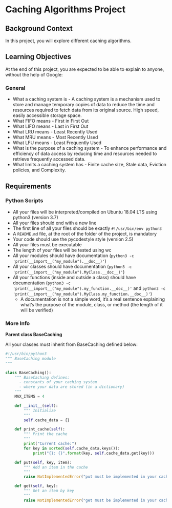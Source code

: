# Caching Algorithms Project

## Background Context

In this project, you will explore different caching algorithms.

## Learning Objectives

At the end of this project, you are expected to be able to explain to anyone, without the help of Google:

### General
- What a caching system is - A caching system is a mechanism used to store and manage temporary copies of data to reduce the time and resources required to fetch data from its original source. High speed, easily accessible storage space. 
- What FIFO means - First in First Out
- What LIFO means - Last in First Out
- What LRU means - Least Recently Used
- What MRU means - Most Recently Used
- What LFU means - Least Frequently Used
- What is the purpose of a caching system - To enhance performance and efficiency of data access by reducing time and resources needed to retrieve frequently accessed data.
- What limits a caching system has - Finite cache size, Stale data, Eviction policies, and Complexity. 

## Requirements

### Python Scripts

- All your files will be interpreted/compiled on Ubuntu 18.04 LTS using python3 (version 3.7)
- All your files should end with a new line
- The first line of all your files should be exactly `#!/usr/bin/env python3`
- A `README.md` file, at the root of the folder of the project, is mandatory
- Your code should use the pycodestyle style (version 2.5)
- All your files must be executable
- The length of your files will be tested using wc
- All your modules should have documentation (`python3 -c 'print(__import__("my_module").__doc__)'`)
- All your classes should have documentation (`python3 -c 'print(__import__("my_module").MyClass.__doc__)'`)
- All your functions (inside and outside a class) should have documentation (`python3 -c 'print(__import__("my_module").my_function.__doc__)'` and `python3 -c 'print(__import__("my_module").MyClass.my_function.__doc__)'`)
  - A documentation is not a simple word, it’s a real sentence explaining what’s the purpose of the module, class, or method (the length of it will be verified)

### More Info

**Parent class BaseCaching**

All your classes must inherit from BaseCaching defined below:

```python
#!/usr/bin/python3
""" BaseCaching module
"""

class BaseCaching():
    """ BaseCaching defines:
      - constants of your caching system
      - where your data are stored (in a dictionary)
    """
    MAX_ITEMS = 4

    def __init__(self):
        """ Initialize
        """
        self.cache_data = {}

    def print_cache(self):
        """ Print the cache
        """
        print("Current cache:")
        for key in sorted(self.cache_data.keys()):
            print("{}: {}".format(key, self.cache_data.get(key)))

    def put(self, key, item):
        """ Add an item in the cache
        """
        raise NotImplementedError("put must be implemented in your cache class")

    def get(self, key):
        """ Get an item by key
        """
        raise NotImplementedError("get must be implemented in your cache class")
